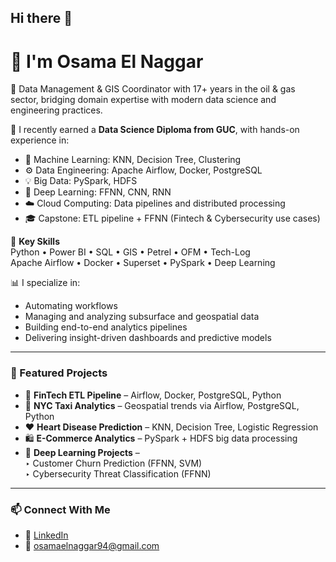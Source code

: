 ## Hi there 👋  
# 👋 I'm Osama El Naggar

🚀 Data Management & GIS Coordinator with 17+ years in the oil & gas sector, bridging domain expertise with modern data science and engineering practices.

🧠 I recently earned a **Data Science Diploma from GUC**, with hands-on experience in:
- 🧪 Machine Learning: KNN, Decision Tree, Clustering
- ⚙️ Data Engineering: Apache Airflow, Docker, PostgreSQL
- 💡 Big Data: PySpark, HDFS
- 🤖 Deep Learning: FFNN, CNN, RNN
- ☁️ Cloud Computing: Data pipelines and distributed processing
- 🎓 Capstone: ETL pipeline + FFNN (Fintech & Cybersecurity use cases)

💼 **Key Skills**  
Python • Power BI • SQL • GIS • Petrel • OFM • Tech-Log  
Apache Airflow • Docker • Superset • PySpark • Deep Learning

📊 I specialize in:
- Automating workflows
- Managing and analyzing subsurface and geospatial data
- Building end-to-end analytics pipelines
- Delivering insight-driven dashboards and predictive models

---

### 📌 Featured Projects
- 🔧 **FinTech ETL Pipeline** – Airflow, Docker, PostgreSQL, Python
- 🗽 **NYC Taxi Analytics** – Geospatial trends via Airflow, PostgreSQL, Python
- ❤️ **Heart Disease Prediction** – KNN, Decision Tree, Logistic Regression
- 🛍️ **E-Commerce Analytics** – PySpark + HDFS big data processing
- 🧠 **Deep Learning Projects** –  
  ‣ Customer Churn Prediction (FFNN, SVM)  
  ‣ Cybersecurity Threat Classification (FFNN)

---

### 📫 Connect With Me
- 🔗 [LinkedIn](https://www.linkedin.com/in/osama-el-naggar)
- 📧 osamaelnaggar94@gmail.com
